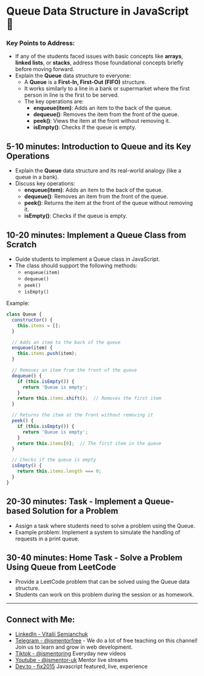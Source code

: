 # Queue Data Structure in JavaScript 🚀

### Key Points to Address:
- If any of the students faced issues with basic concepts like **arrays**, **linked lists**, or **stacks**, address those foundational concepts briefly before moving forward.
- Explain the **Queue** data structure to everyone:
  - A **Queue** is a **First-In, First-Out (FIFO)** structure.
  - It works similarly to a line in a bank or supermarket where the first person in line is the first to be served.
  - The key operations are:
    - **enqueue(item)**: Adds an item to the back of the queue.
    - **dequeue()**: Removes the item from the front of the queue.
    - **peek()**: Views the item at the front without removing it.
    - **isEmpty()**: Checks if the queue is empty.

## 5-10 minutes: Introduction to Queue and its Key Operations
- Explain the **Queue** data structure and its real-world analogy (like a queue in a bank).
- Discuss key operations:
  - **enqueue(item)**: Adds an item to the back of the queue.
  - **dequeue()**: Removes an item from the front of the queue.
  - **peek()**: Returns the item at the front of the queue without removing it.
  - **isEmpty()**: Checks if the queue is empty.

## 10-20 minutes: Implement a Queue Class from Scratch
- Guide students to implement a Queue class in JavaScript.
- The class should support the following methods:
  - `enqueue(item)`
  - `dequeue()`
  - `peek()`
  - `isEmpty()`

Example:

```javascript
class Queue {
  constructor() {
    this.items = [];
  }

  // Adds an item to the back of the queue
  enqueue(item) {
    this.items.push(item);
  }

  // Removes an item from the front of the queue
  dequeue() {
    if (this.isEmpty()) {
      return 'Queue is empty';
    }
    return this.items.shift();  // Removes the first item
  }

  // Returns the item at the front without removing it
  peek() {
    if (this.isEmpty()) {
      return 'Queue is empty';
    }
    return this.items[0];  // The first item in the queue
  }

  // Checks if the queue is empty
  isEmpty() {
    return this.items.length === 0;
  }
}
```

## 20-30 minutes: Task - Implement a Queue-based Solution for a Problem
- Assign a task where students need to solve a problem using the Queue.
- Example problem: Implement a system to simulate the handling of requests in a print queue.

## 30-40 minutes: Home Task - Solve a Problem Using Queue from LeetCode
- Provide a LeetCode problem that can be solved using the Queue data structure.
- Students can work on this problem during the session or as homework.

---

## Connect with Me:
- [LinkedIn - Vitalii Semianchuk](https://www.linkedin.com/in/vitalii-semianchuk-9812a786/)
- [Telegram - @jsmentorfree](https://t.me/jsmentorfree) - We do a lot of free teaching on this channel! Join us to learn and grow in web development.
- [Tiktok - @jsmentoring](https://www.tiktok.com/@jsmentoring) Everyday new videos
- [Youtube - @jsmentor-uk](https://www.youtube.com/@jsmentor-uk) Mentor live streams
- [Dev.to - fix2015](https://dev.to/fix2015) Javascript featured, live, experience